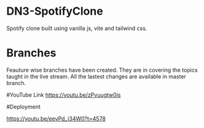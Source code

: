 # DN3-SpotifyClone
Spotify clone built using vanilla js, vite and tailwind css.

# Branches
Feauture wise branches have been created. They are in covering the topics taught in the live stream.
All the lastest changes are available in master branch.

#YouTube Link
https://youtu.be/zPvuugtw0is

#Deployment

https://youtu.be/eevPd_j34W0?t=4578
